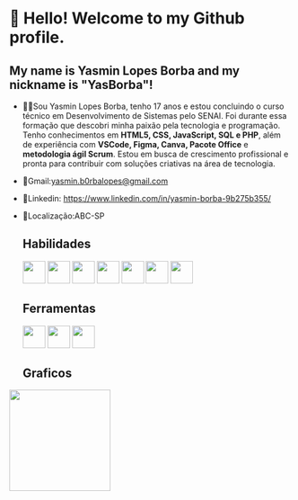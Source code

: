 # 👋 Hello! Welcome to my Github profile.
## My name is Yasmin Lopes Borba and my nickname is "YasBorba"!

* 🙋‍♀️Sou Yasmin Lopes Borba, tenho 17 anos e estou concluindo o curso técnico em Desenvolvimento de Sistemas pelo SENAI. Foi durante essa formação que descobri minha paixão pela tecnologia e programação. Tenho conhecimentos em **HTML5, CSS, JavaScript, SQL e PHP**, além de experiência com **VSCode, Figma, Canva, Pacote Office** e **metodologia ágil Scrum**. Estou em busca de crescimento profissional e pronta para contribuir com soluções criativas na área de tecnologia.

* 📱Gmail:yasmin.b0rbalopes@gmail.com
* 💼Linkedin: https://www.linkedin.com/in/yasmin-borba-9b275b355/
* 📍Localização:ABC-SP

  ## Habilidades

  <img src="https://cdn.jsdelivr.net/gh/devicons/devicon@latest/icons/html5/html5-original.svg" width="40" height="40" />
  <img src="https://cdn.jsdelivr.net/gh/devicons/devicon@latest/icons/css3/css3-original.svg" width="40" height="40" />
  <img src="https://cdn.jsdelivr.net/gh/devicons/devicon@latest/icons/mysql/mysql-original.svg" width="40" height="40" />
  <img src="https://cdn.jsdelivr.net/gh/devicons/devicon@latest/icons/php/php-original.svg" width="40" height="40" />
  <img src="https://cdn.jsdelivr.net/gh/devicons/devicon@latest/icons/bootstrap/bootstrap-original.svg"  width="40" height="40"  />
  <img src="https://cdn.jsdelivr.net/gh/devicons/devicon@latest/icons/javascript/javascript-original.svg" width="40" height="40" />
  <img src="https://cdn.jsdelivr.net/gh/devicons/devicon@latest/icons/git/git-original.svg" width="40" height="40" />

  ## Ferramentas 

  <img src="https://cdn.jsdelivr.net/gh/devicons/devicon@latest/icons/vscode/vscode-original.svg" width="40" height="40" />
  <img src="https://cdn.jsdelivr.net/gh/devicons/devicon@latest/icons/figma/figma-original.svg" width="40" height="40" />
  <img src="https://cdn.jsdelivr.net/gh/devicons/devicon@latest/icons/canva/canva-original.svg" width="40" height="40" />

  ## Graficos
 <div>
  <a href="https://github.com/seu-usuário-aqui">
  <img loading="lazy" height="180em" src="https://github-readme-stats.vercel.app/api/top-langs/?username=YasBorba&layout=compact&langs_count=7&theme=dracula"/>
 </div>








